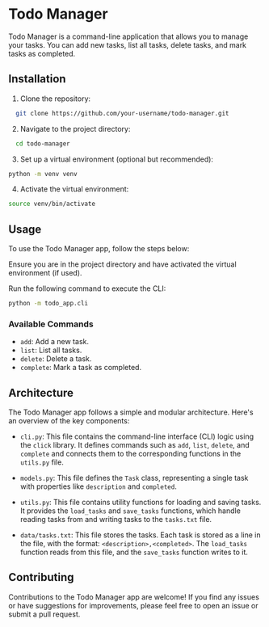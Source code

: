 # Todo Manager

Todo Manager is a command-line application that allows you to manage your tasks. You can add new tasks, list all tasks, delete tasks, and mark tasks as completed.

## Installation

1. Clone the repository:

```bash
  git clone https://github.com/your-username/todo-manager.git

```

2. Navigate to the project directory:

```bash
  cd todo-manager
```

3. Set up a virtual environment (optional but recommended):

```bash
python -m venv venv
```

4. Activate the virtual environment:

```bash
source venv/bin/activate
```

## Usage

To use the Todo Manager app, follow the steps below:

Ensure you are in the project directory and have activated the virtual environment (if used).

Run the following command to execute the CLI:

```bash
python -m todo_app.cli
```

### Available Commands

- `add`: Add a new task.
- `list`: List all tasks.
- `delete`: Delete a task.
- `complete`: Mark a task as completed.

## Architecture

The Todo Manager app follows a simple and modular architecture. Here's an overview of the key components:

- `cli.py`: This file contains the command-line interface (CLI) logic using the `click` library. It defines commands such as `add`, `list`, `delete`, and `complete` and connects them to the corresponding functions in the `utils.py` file.

- `models.py`: This file defines the `Task` class, representing a single task with properties like `description` and `completed`.

- `utils.py`: This file contains utility functions for loading and saving tasks. It provides the `load_tasks` and `save_tasks` functions, which handle reading tasks from and writing tasks to the `tasks.txt` file.

- `data/tasks.txt`: This file stores the tasks. Each task is stored as a line in the file, with the format: `<description>,<completed>`. The `load_tasks` function reads from this file, and the `save_tasks` function writes to it.

## Contributing

Contributions to the Todo Manager app are welcome! If you find any issues or have suggestions for improvements, please feel free to open an issue or submit a pull request.
